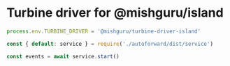 # Turbine driver for @mishguru/island

```javascript
process.env.TURBINE_DRIVER = '@mishguru/turbine-driver-island'

const { default: service } = require('./autoforward/dist/service')

const events = await service.start()
```
